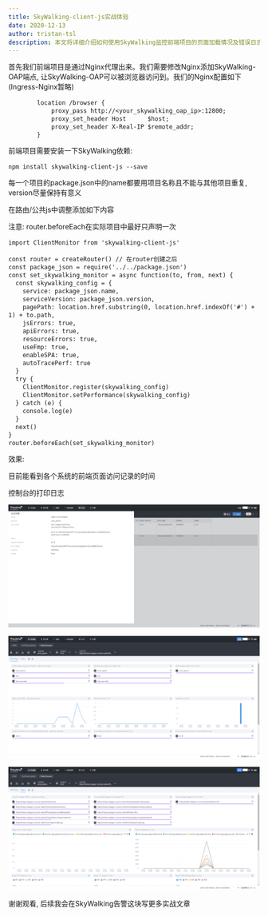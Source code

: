 ```yaml
---
title: SkyWalking-client-js实战体验
date: 2020-12-13
author: tristan-tsl
description: 本文将详细介绍如何使用SkyWalking监控前端项目的页面加载情况及错误日志
---
```




首先我们前端项目是通过Nginx代理出来。我们需要修改Nginx添加SkyWalking-OAP端点, 让SkyWalking-OAP可以被浏览器访问到。我们的Nginx配置如下(Ingress-Nginx暂略)

```
		location /browser {
			proxy_pass http://<your_skywalking_oap_ip>:12800;
			proxy_set_header Host      $host;
			proxy_set_header X-Real-IP $remote_addr;
		}
```

前端项目需要安装一下SkyWalking依赖:

```
npm install skywalking-client-js --save
```

每一个项目的package.json中的name都要用项目名称且不能与其他项目重复, version尽量保持有意义

在路由/公共js中调整添加如下内容

注意: router.beforeEach在实际项目中最好只声明一次

```
import ClientMonitor from 'skywalking-client-js'

const router = createRouter() // 在router创建之后
const package_json = require('../../package.json')
const set_skywalking_monitor = async function(to, from, next) {
  const skywalking_config = {
    service: package_json.name,
    serviceVersion: package_json.version,
    pagePath: location.href.substring(0, location.href.indexOf('#') + 1) + to.path,
    jsErrors: true,
    apiErrors: true,
    resourceErrors: true,
    useFmp: true,
    enableSPA: true,
    autoTracePerf: true
  }
  try {
    ClientMonitor.register(skywalking_config)
    ClientMonitor.setPerformance(skywalking_config)
  } catch (e) {
    console.log(e)
  }
  next()
}
router.beforeEach(set_skywalking_monitor)
```

效果:

目前能看到各个系统的前端页面访问记录的时间

控制台的打印日志

![image-20201204200328447](image-20201204200328447.png)

![image-20201204200331763](image-20201204200331763.png)

![image-20201204200334641](image-20201204200334641.png)

谢谢观看, 后续我会在SkyWalking告警这块写更多实战文章

